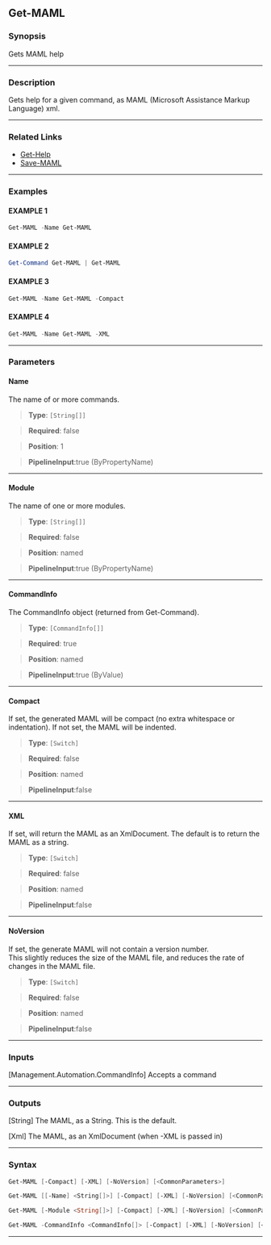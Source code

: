 
Get-MAML
--------
### Synopsis
Gets MAML help

---
### Description

Gets help for a given command, as MAML (Microsoft Assistance Markup Language) xml.

---
### Related Links
* [Get-Help](https://docs.microsoft.com/powershell/module/Microsoft.PowerShell.Core/Get-Help)
* [Save-MAML](Save-MAML.md)
---
### Examples
#### EXAMPLE 1
```PowerShell
Get-MAML -Name Get-MAML
```

#### EXAMPLE 2
```PowerShell
Get-Command Get-MAML | Get-MAML
```

#### EXAMPLE 3
```PowerShell
Get-MAML -Name Get-MAML -Compact
```

#### EXAMPLE 4
```PowerShell
Get-MAML -Name Get-MAML -XML
```

---
### Parameters
#### **Name**

The name of or more commands.



> **Type**: ```[String[]]```

> **Required**: false

> **Position**: 1

> **PipelineInput**:true (ByPropertyName)
---
#### **Module**

The name of one or more modules.



> **Type**: ```[String[]]```

> **Required**: false

> **Position**: named

> **PipelineInput**:true (ByPropertyName)
---
#### **CommandInfo**

The CommandInfo object (returned from Get-Command).



> **Type**: ```[CommandInfo[]]```

> **Required**: true

> **Position**: named

> **PipelineInput**:true (ByValue)
---
#### **Compact**

If set, the generated MAML will be compact (no extra whitespace or indentation).  If not set, the MAML will be indented.



> **Type**: ```[Switch]```

> **Required**: false

> **Position**: named

> **PipelineInput**:false
---
#### **XML**

If set, will return the MAML as an XmlDocument.  The default is to return the MAML as a string.



> **Type**: ```[Switch]```

> **Required**: false

> **Position**: named

> **PipelineInput**:false
---
#### **NoVersion**

If set, the generate MAML will not contain a version number.  
This slightly reduces the size of the MAML file, and reduces the rate of changes in the MAML file.



> **Type**: ```[Switch]```

> **Required**: false

> **Position**: named

> **PipelineInput**:false
---
### Inputs
[Management.Automation.CommandInfo]
Accepts a command

---
### Outputs
[String]
The MAML, as a String.  This is the default.


[Xml]
The MAML, as an XmlDocument (when -XML is passed in)


---
### Syntax
```PowerShell
Get-MAML [-Compact] [-XML] [-NoVersion] [<CommonParameters>]
```
```PowerShell
Get-MAML [[-Name] <String[]>] [-Compact] [-XML] [-NoVersion] [<CommonParameters>]
```
```PowerShell
Get-MAML [-Module <String[]>] [-Compact] [-XML] [-NoVersion] [<CommonParameters>]
```
```PowerShell
Get-MAML -CommandInfo <CommandInfo[]> [-Compact] [-XML] [-NoVersion] [<CommonParameters>]
```
---


